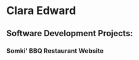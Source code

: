 <h1>Clara Edward</h1>

<h2> Software Development Projects: </h2>

<h3> Somki' BBQ Restaurant Website </h3>


